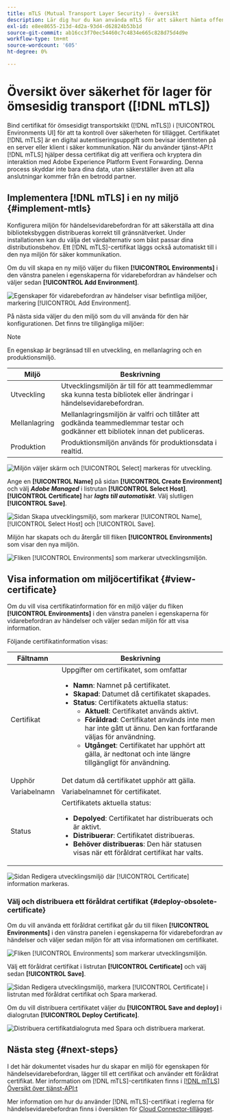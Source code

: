 ```yaml
---
title: mTLS (Mutual Transport Layer Security) - översikt
description: Lär dig hur du kan använda mTLS för att säkert hämta offentliga certifikat som utfärdats av Adobe för händelsevidarebefordran.
exl-id: e8ee8655-213d-4d2a-93d4-d62824b53b1d
source-git-commit: ab16cc3f70ec54460c7c4834e665c828d75d4d9e
workflow-type: tm+mt
source-wordcount: '605'
ht-degree: 0%

---
```


# Översikt över säkerhet för lager för ömsesidig transport ([!DNL mTLS])

Bind certifikat för ömsesidigt transportskikt ([!DNL mTLS]) i [!UICONTROL Environments UI] för att ta kontroll över säkerheten för tillägget. Certifikatet [!DNL mTLS] är en digital autentiseringsuppgift som bevisar identiteten på en server eller klient i säker kommunikation. När du använder tjänst-API:t [!DNL mTLS] hjälper dessa certifikat dig att verifiera och kryptera din interaktion med Adobe Experience Platform Event Forwarding. Denna process skyddar inte bara dina data, utan säkerställer även att alla anslutningar kommer från en betrodd partner.

## Implementera [!DNL mTLS] i en ny miljö {#implement-mtls}

Konfigurera miljön för händelsevidarebefordran för att säkerställa att dina biblioteksbyggen distribueras korrekt till gränsnätverket. Under installationen kan du välja det värdalternativ som bäst passar dina distributionsbehov. Ett [!DNL mTLS]-certifikat läggs också automatiskt till i den nya miljön för säker kommunikation.

Om du vill skapa en ny miljö väljer du fliken **[!UICONTROL Environments]** i den vänstra panelen i egenskaperna för vidarebefordran av händelser och väljer sedan **[!UICONTROL Add Environment]**.

![Egenskaper för vidarebefordran av händelser visar befintliga miljöer, markering [!UICONTROL Add Environment].](../../../images/extensions/server/cloud-connector/add-environment.png)

På nästa sida väljer du den miljö som du vill använda för den här konfigurationen. Det finns tre tillgängliga miljöer:

>[!NOTE]
>
>En egenskap är begränsad till en utveckling, en mellanlagring och en produktionsmiljö.

| Miljö | Beskrivning |
| --- | --- |
| Utveckling | Utvecklingsmiljön är till för att teammedlemmar ska kunna testa bibliotek eller ändringar i händelsevidarebefordran. |
| Mellanlagring | Mellanlagringsmiljön är valfri och tillåter att godkända teammedlemmar testar och godkänner ett bibliotek innan det publiceras. |
| Produktion | Produktionsmiljön används för produktionsdata i realtid. |

![Miljön väljer skärm och [!UICONTROL Select] markeras för utveckling.](../../../images/extensions/server/cloud-connector/select-environment.png)

Ange en **[!UICONTROL Name]** på sidan **[!UICONTROL Create Environment]** och välj ***Adobe Managed*** i listrutan **[!UICONTROL Select Host]**. **[!UICONTROL Certificate]** har ***lagts till automatiskt***. Välj slutligen **[!UICONTROL Save]**.

![Sidan Skapa utvecklingsmiljö, som markerar [!UICONTROL Name], [!UICONTROL Select Host] och [!UICONTROL Save].](../../../images/extensions/server/cloud-connector/create-environment.png)

Miljön har skapats och du återgår till fliken **[!UICONTROL Environments]** som visar den nya miljön.

![Fliken [!UICONTROL Environments] som markerar utvecklingsmiljön.](../../../images/extensions/server/cloud-connector/new-environment-created.png)

## Visa information om miljöcertifikat {#view-certificate}

Om du vill visa certifikatinformation för en miljö väljer du fliken **[!UICONTROL Environments]** i den vänstra panelen i egenskaperna för vidarebefordran av händelser och väljer sedan miljön för att visa information.

Följande certifikatinformation visas:

| Fältnamn | Beskrivning |
| --- | --- |
| Certifikat | Uppgifter om certifikatet, som omfattar<ul><li>**Namn**: Namnet på certifikatet.</li><li>**Skapad**: Datumet då certifikatet skapades.</li><li>**Status**: Certifikatets aktuella status:<ul><li>**Aktuell**: Certifikatet används aktivt.</li><li>**Föråldrad**: Certifikatet används inte men har inte gått ut ännu. Den kan fortfarande väljas för användning.</li><li>**Utgånget**: Certifikatet har upphört att gälla, är nedtonat och inte längre tillgängligt för användning.</li></ul></ul> |
| Upphör | Det datum då certifikatet upphör att gälla. |
| Variabelnamn | Variabelnamnet för certifikatet. |
| Status | Certifikatets aktuella status:<ul><li>**Depolyed**: Certifikatet har distribuerats och är aktivt.</li><li>**Distribuerar**: Certifikatet distribueras.</li><li>**Behöver distribueras**: Den här statusen visas när ett föråldrat certifikat har valts.</li></ul> |

![Sidan Redigera utvecklingsmiljö där [!UICONTROL Certificate] information markeras.](../../../images/extensions/server/cloud-connector/certificate-details.png)

### Välj och distribuera ett föråldrat certifikat {#deploy-obsolete-certificate}

Om du vill använda ett föråldrat certifikat går du till fliken **[!UICONTROL Environments]** i den vänstra panelen i egenskaperna för vidarebefordran av händelser och väljer sedan miljön för att visa informationen om certifikatet.

![Fliken [!UICONTROL Environments] som markerar utvecklingsmiljön.](../../../images/extensions/server/cloud-connector/new-environment-created.png)

Välj ett föråldrat certifikat i listrutan **[!UICONTROL Certificate]** och välj sedan **[!UICONTROL Save]**.

![Sidan Redigera utvecklingsmiljö, markera [!UICONTROL Certificate] i listrutan med föråldrat certifikat och Spara markerad.](../../../images/extensions/server/cloud-connector/obsolete-certificate.png)

Om du vill distribuera certifikatet väljer du **[!UICONTROL Save and deploy]** i dialogrutan **[!UICONTROL Deploy Certificate]**.

![Distribuera certifikatdialogruta med Spara och distribuera markerat.](../../../images/extensions/server/cloud-connector/obsolete-certificate-deploy.png)


## Nästa steg {#next-steps}

I det här dokumentet visades hur du skapar en miljö för egenskapen för händelsevidarebefordran, lägger till ett certifikat och använder ett föråldrat certifikat. Mer information om [!DNL mTLS]-certifikaten finns i [[!DNL mTLS] Översikt över tjänst-API:t](../../../../data-governance/mtls-api/overview.md)

Mer information om hur du använder [!DNL mTLS]-certifikat i reglerna för händelsevidarebefordran finns i översikten för [Cloud Connector-tillägget](../cloud-connector/overview.md/#mtls-rules).
